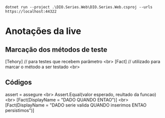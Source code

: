 ```
dotnet run --project .\DIO.Series.Web\DIO.Series.Web.csproj --urls https://localhost:44322
```

# Anotações da live


## Marcação dos métodos de teste
[Tehory] // para testes que recebem parâmetro
<br\>
[Fact] // utilizado para marcar o método a ser testado
<br\>

## Códigos
assert = assegure <br\>
Assert.Equal(valor esperado, reultado da funcao)
<br\>
[Fact(DisplayName = "DADO QUANDO ENTAO")]
<br\>
[Fact(DisplayName = "DADO serie valida QUANDO inserimos ENTAO persistimos")]
